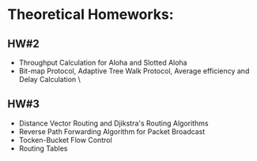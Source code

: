 # Theoretical Homeworks:

## HW#2
* Throughput Calculation for Aloha and Slotted Aloha 
* Bit-map Protocol, Adaptive Tree Walk Protocol, Average efficiency and Delay Calculation
\
## HW#3
* Distance Vector Routing and Djikstra's Routing Algorithms
* Reverse Path Forwarding Algorithm for Packet Broadcast
* Tocken-Bucket Flow Control 
* Routing Tables
